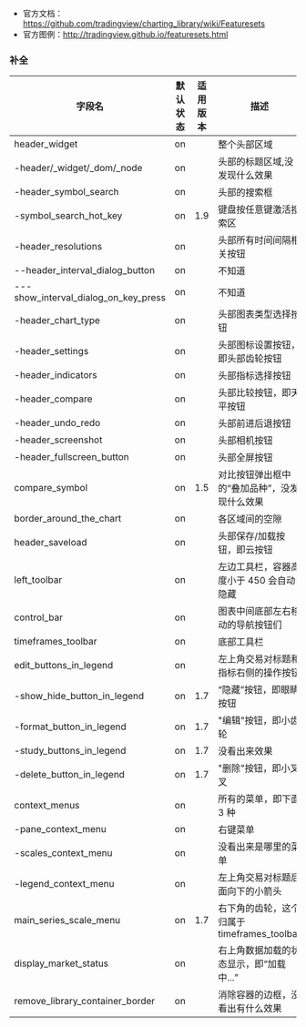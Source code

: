 - 官方文档：<a href="https://github.com/tradingview/charting_library/wiki/Featuresets" target="_blank"  rel="nofollow me noopener">https://github.com/tradingview/charting_library/wiki/Featuresets</a>
- 官方图例：<a href="http://tradingview.github.io/featuresets.html" target="_blank"  rel="nofollow me noopener">http://tradingview.github.io/featuresets.html</a>

### 补全

| 字段名                               | 默认状态 | 适用版本 | 描述                                         |
| ------------------------------------ | -------- | -------- | -------------------------------------------- |
| header_widget                        | on       |          | 整个头部区域                                 |
| -header/\_widget/\_dom/\_node        | on       |          | 头部的标题区域,没发现什么效果                |
| -header_symbol_search                | on       |          | 头部的搜索框                                 |
| -symbol_search_hot_key               | on       | 1.9      | 键盘按任意键激活搜索区                       |
| -header_resolutions                  | on       |          | 头部所有时间间隔相关按钮                     |
| --header_interval_dialog_button      | on       |          | 不知道                                       |
| ---show_interval_dialog_on_key_press | on       |          | 不知道                                       |
| -header_chart_type                   | on       |          | 头部图表类型选择按钮                         |
| -header_settings                     | on       |          | 头部图标设置按钮，即头部齿轮按钮             |
| -header_indicators                   | on       |          | 头部指标选择按钮                             |
| -header_compare                      | on       |          | 头部比较按钮，即天平按钮                     |
| -header_undo_redo                    | on       |          | 头部前进后退按钮                             |
| -header_screenshot                   | on       |          | 头部相机按钮                                 |
| -header_fullscreen_button            | on       |          | 头部全屏按钮                                 |
| compare_symbol                       | on       | 1.5      | 对比按钮弹出框中的“叠加品种”，没发现什么效果 |
| border_around_the_chart              | on       |          | 各区域间的空隙                               |
| header_saveload                      | on       |          | 头部保存/加载按钮，即云按钮                  |
| left_toolbar                         | on       |          | 左边工具栏，容器高度小于 450 会自动隐藏      |
| control_bar                          | on       |          | 图表中间底部左右移动的导航按钮们             |
| timeframes_toolbar                   | on       |          | 底部工具栏                                   |
| edit_buttons_in_legend               | on       |          | 左上角交易对标题和指标右侧的操作按钮         |
| -show_hide_button_in_legend          | on       | 1.7      | “隐藏”按钮，即眼睛按钮                       |
| -format_button_in_legend             | on       | 1.7      | "编辑"按钮，即小齿轮                         |
| -study_buttons_in_legend             | on       | 1.7      | 没看出来效果                                 |
| -delete_button_in_legend             | on       | 1.7      | "删除"按钮，即小叉叉                         |
| context_menus                        | on       |          | 所有的菜单，即下面 3 种                      |
| -pane_context_menu                   | on       |          | 右键菜单                                     |
| -scales_context_menu                 | on       |          | 没看出来是哪里的菜单                         |
| -legend_context_menu                 | on       |          | 左上角交易对标题后面向下的小箭头             |
| main_series_scale_menu               | on       | 1.7      | 右下角的齿轮，这个归属于 timeframes_toolbar  |
| display_market_status                | on       |          | 右上角数据加载的状态显示，即“加载中...”      |
| remove_library_container_border      | on       |          | 消除容器的边框，没看出有什么效果             |
